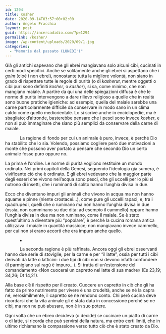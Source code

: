 ```yaml
---
id: 1294
title: Kosher
date: 2020-09-14T03:57:00+02:00
author: Angelo Fracchia
layout: post
guid: https://incercadidio.com/?p=1294
permalink: /kosher/
image: /wp-content/uploads/2020/09/1.jpg
categories:
  - "Memorie dal passato (LUNEDI')"
---
```

Già gli antichi sapevano che gli ebrei mangiavano solo alcuni cibi, cucinati in certi modi specifici. Anche se solitamente anche gli ebrei si aspettano che i _goim_ (cioè i non ebrei), nonostante tutta la migliore volontà, non siano in grado di rispettare tutte le regole di purità (o di _kasherut_, mentre oggetti o cibi puri sono definiti _kosher_, o _kasher_), si sa, come minimo, che non mangiano maiale. A partire da qui una delle spiegazioni diffusa è che le norme di purità intervengono a dare rilievo religioso a quelle che in realtà sono buone pratiche igieniche: ad esempio, quella del maiale sarebbe una carne particolarmente difficile da conservare in modo sano in un clima caldo come quello mediorientale. Lo si scrive anche in enciclopedie, ma è sbagliato; d’altronde, basterebbe pensare che i pesci sono invece _kosher_, e non si può immaginare che siano più semplici da conservare della carne di maiale.

&nbsp;&nbsp;&nbsp;&nbsp;&nbsp;&nbsp;&nbsp;&nbsp;&nbsp;&nbsp;&nbsp; La ragione di fondo per cui un animale è puro, invece, è perché Dio ha stabilito che lo sia. Volendo, possiamo cogliere però due motivazioni a monte che possono aver portato a pensare che secondo Dio un certo animale fosse puro oppure no.

La prima è l’ordine. Le norme di purità vogliono restituire un mondo ordinato. Nei primi capitoli della Genesi, seguendo l’ideologia già sumera, è vivificante ciò che è ordinato. E gli ebrei vedevano che la maggior parte degli esseri che vivono nell’acqua sono pesci, che gli uccelli per lo più si nutrono di insetti, che i ruminanti di solito hanno l’unghia divisa in due. 

Ecco che diventano impuri gli animali che vivono in acqua ma non hanno squame e pinne (niente crostacei&#8230;), come pure gli uccelli rapaci, e, tra i quadrupedi, quelli che o ruminano ma non hanno l’unghia divisa in due (ossia, non camminano su due dita: ad esempio il cammello) oppure hanno l’unghia divisa in due ma non ruminano, come il maiale. Se è stato quest’ultimo a diventare più “popolare”, è perché la cucina romana antica utilizzava il maiale in quantità massicce; non mangiavano invece cammello, per cui non si erano accorti che era impuro anche quello.<figure class="wp-block-gallery columns-1 is-cropped">

<ul class="blocks-gallery-grid">
  <li class="blocks-gallery-item">
    <figure><img src="https://incercadidio.com/wp-content/uploads/2020/09/2.jpg" alt="" data-id="1296" data-full-url="https://incercadidio.com/wp-content/uploads/2020/09/2.jpg" data-link="https://incercadidio.com/?attachment_id=1296" class="wp-image-1296" srcset="https://incercadidio.com/wp-content/uploads/2020/09/2.jpg 405w, https://incercadidio.com/wp-content/uploads/2020/09/2-300x156.jpg 300w" sizes="(max-width: 405px) 100vw, 405px" /></figure>
  </li>
</ul></figure> 

            La seconda ragione è più raffinata. Ancora oggi gli ebrei osservanti hanno due serie di stoviglie, per la carne e per “il latte”, ossia per tutti i cibi derivati da latte o latticini: i due tipi di cibi non si devono infatti confondere (il parmigiano sul ragù è impuro&#8230;). Si tratta di un’estensione del comandamento «Non cuocerai un capretto nel latte di sua madre» (Es 23,19; 34,26; Dt 14,21). 

Alla base c’è il rispetto per il creato. Cuocere un capretto in ciò che gli ha fatto da primo nutrimento per vivere è una crudeltà, anche se né la capra né, verosimilmente, il capretto se ne rendono conto. Chi però cucina deve ricordarsi che la vita animale gli è stata data in concessione perché se ne cibi, ma non ne può abusare, non è in suo potere. 

Ogni volta che un ebreo decideva (o decide) se cucinare un piatto di carne o di latte, si ricorda che può servirsi della natura, ma entro certi limiti, che in ultimo richiamano la compassione verso tutto ciò che è stato creato da Dio.